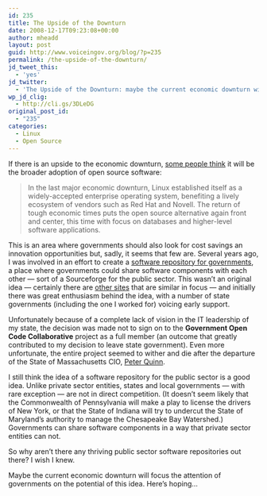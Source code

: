 ```yaml
---
id: 235
title: The Upside of the Downturn
date: 2008-12-17T09:23:08+00:00
author: mheadd
layout: post
guid: http://www.voiceingov.org/blog/?p=235
permalink: /the-upside-of-the-downturn/
jd_tweet_this:
  - 'yes'
jd_twitter:
  - 'The Upside of the Downturn: maybe the current economic downturn will turn more governments on to open source software.'
wp_jd_clig:
  - http://cli.gs/3DLeDG
original_post_id:
  - "235"
categories:
  - Linux
  - Open Source
---
```

If there is an upside to the economic downturn, <a href="http://www.pcworld.com/businesscenter/article/155439/can_open_source_help_the_economy.html" target="_blank">some people think</a> it will be the broader adoption of open source software:

> In the last major economic downturn, Linux established itself as a widely-accepted enterprise operating system, benefiting a lively ecosystem of vendors such as Red Hat and Novell. The return of tough economic times puts the open source alternative again front and center, this time with focus on databases and higher-level software applications.

This is an area where governments should also look for cost savings an innovation opportunities but, sadly, it seems that few are. Several years ago, I was involved in an effort to create a <a href="http://www.gocc.gov/" target="_blank">software repository for governments</a>, a place where governments could share software components with each other &#8212; sort of a Sourceforge for the public sector. This wasn&#8217;t an original idea &#8212; certainly there are <a href="http://www.governmentforge.org/" target="_blank">other sites</a> that are similar in focus &#8212; and initially there was great enthusiasm behind the idea, with a number of state governments (including the one I worked for) voicing early support.

Unfortunately because of a complete lack of vision in the IT leadership of my state, the decision was made not to sign on to the **Government Open Code Collaborative** project as a full member (an outcome that greatly contributed to my decision to leave state government). Even more unfortunate, the entire project seemed to wither and die after the departure of the State of Massachusetts CIO, <a href="http://government.zdnet.com/?p=1963" target="_blank">Peter Quinn</a>.

I still think the idea of a software repository for the public sector is a good idea. Unlike private sector entities, states and local governments &#8212; with rare exception &#8212; are not in direct competition. (It doesn&#8217;t seem likely that the Commonwealth of Pennsylvania will make a play to license the drivers of New York, or that the State of Indiana will try to undercut the State of Maryland&#8217;s authority to manage the Chesapeake Bay Watershed.) Governments can share software components in a way that private sector entities can not.

So why aren&#8217;t there any thriving public sector software repositories out there? I wish I knew.

Maybe the current economic downturn will focus the attention of governments on the potential of this idea. Here&#8217;s hoping&#8230;
